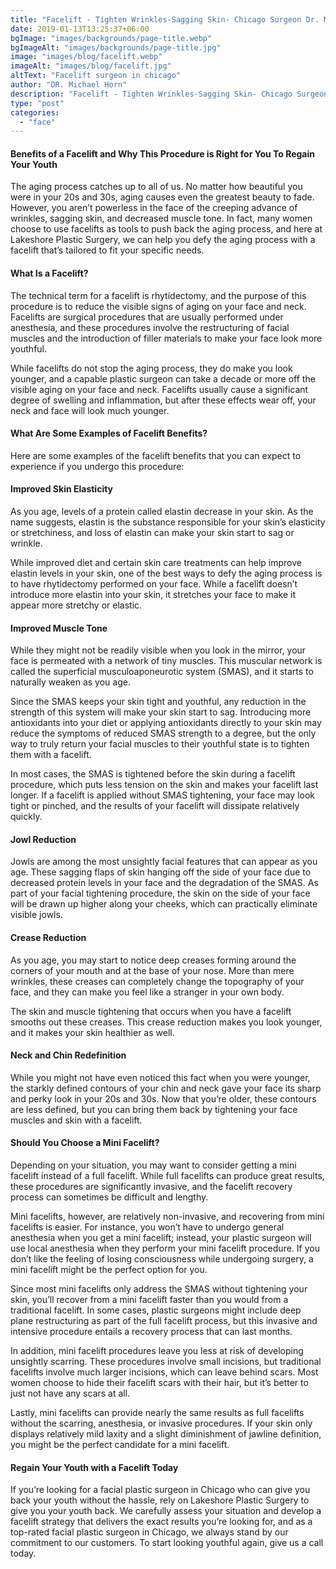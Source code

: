 ```yaml
---
title: "Facelift - Tighten Wrinkles-Sagging Skin- Chicago Surgeon Dr. Michael Horn"
date: 2019-01-13T13:25:37+06:00
bgImage: "images/backgrounds/page-title.webp"
bgImageAlt: "images/backgrounds/page-title.jpg"
image: "images/blog/facelift.webp"
imageAlt: "images/blog/facelift.jpg"
altText: "Facelift surgeon in chicago"
author: "DR. Michael Horn"
description: "Facelift - Tighten Wrinkles-Sagging Skin- Chicago Surgeon Dr. Michael Horn. Benefits and why this procedure is right for you."
type: "post"
categories: 
  - "face"
---
```


#### Benefits of a Facelift and Why This Procedure is Right for You To Regain Your Youth

The aging process catches up to all of us. No matter how beautiful you were in your 20s and 30s, aging causes even the greatest beauty to fade. However, you aren’t powerless in the face of the creeping advance of wrinkles, sagging skin, and decreased muscle tone. In fact, many women choose to use facelifts as tools to push back the aging process, and here at Lakeshore Plastic Surgery, we can help you defy the aging process with a facelift that’s tailored to fit your specific needs.

#### What Is a Facelift?

The technical term for a facelift is rhytidectomy, and the purpose of this procedure is to reduce the visible signs of aging on your face and neck. Facelifts are surgical procedures that are usually performed under anesthesia, and these procedures involve the restructuring of facial muscles and the introduction of filler materials to make your face look more youthful.

While facelifts do not stop the aging process, they do make you look younger, and a capable plastic surgeon can take a decade or more off the visible aging on your face and neck. Facelifts usually cause a significant degree of swelling and inflammation, but after these effects wear off, your neck and face will look much younger.

#### What Are Some Examples of Facelift Benefits?

Here are some examples of the facelift benefits that you can expect to experience if you undergo this procedure:

#### Improved Skin Elasticity

As you age, levels of a protein called elastin decrease in your skin. As the name suggests, elastin is the substance responsible for your skin’s elasticity or stretchiness, and loss of elastin can make your skin start to sag or wrinkle.

While improved diet and certain skin care treatments can help improve elastin levels in your skin, one of the best ways to defy the aging process is to have rhytidectomy performed on your face. While a facelift doesn’t introduce more elastin into your skin, it stretches your face to make it appear more stretchy or elastic.

#### Improved Muscle Tone

While they might not be readily visible when you look in the mirror, your face is permeated with a network of tiny muscles. This muscular network is called the superficial musculoaponeurotic system (SMAS), and it starts to naturally weaken as you age.

Since the SMAS keeps your skin tight and youthful, any reduction in the strength of this system will make your skin start to sag. Introducing more antioxidants into your diet or applying antioxidants directly to your skin may reduce the symptoms of reduced SMAS strength to a degree, but the only way to truly return your facial muscles to their youthful state is to tighten them with a facelift.

In most cases, the SMAS is tightened before the skin during a facelift procedure, which puts less tension on the skin and makes your facelift last longer. If a facelift is applied without SMAS tightening, your face may look tight or pinched, and the results of your facelift will dissipate relatively quickly.

#### Jowl Reduction

Jowls are among the most unsightly facial features that can appear as you age. These sagging flaps of skin hanging off the side of your face due to decreased protein levels in your face and the degradation of the SMAS. As part of your facial tightening procedure, the skin on the side of your face will be drawn up higher along your cheeks, which can practically eliminate visible jowls.

#### Crease Reduction

As you age, you may start to notice deep creases forming around the corners of your mouth and at the base of your nose. More than mere wrinkles, these creases can completely change the topography of your face, and they can make you feel like a stranger in your own body.

The skin and muscle tightening that occurs when you have a facelift smooths out these creases. This crease reduction makes you look younger, and it makes your skin healthier as well.

#### Neck and Chin Redefinition

While you might not have even noticed this fact when you were younger, the starkly defined contours of your chin and neck gave your face its sharp and perky look in your 20s and 30s. Now that you’re older, these contours are less defined, but you can bring them back by tightening your face muscles and skin with a facelift.

#### Should You Choose a Mini Facelift?

Depending on your situation, you may want to consider getting a mini facelift instead of a full facelift. While full facelifts can produce great results, these procedures are significantly invasive, and the facelift recovery process can sometimes be difficult and lengthy.

Mini facelifts, however, are relatively non-invasive, and recovering from mini facelifts is easier. For instance, you won’t have to undergo general anesthesia when you get a mini facelift; instead, your plastic surgeon will use local anesthesia when they perform your mini facelift procedure. If you don’t like the feeling of losing consciousness while undergoing surgery, a mini facelift might be the perfect option for you.

Since most mini facelifts only address the SMAS without tightening your skin, you’ll recover from a mini facelift faster than you would from a traditional facelift. In some cases, plastic surgeons might include deep plane restructuring as part of the full facelift process, but this invasive and intensive procedure entails a recovery process that can last months.

In addition, mini facelift procedures leave you less at risk of developing unsightly scarring. These procedures involve small incisions, but traditional facelifts involve much larger incisions, which can leave behind scars. Most women choose to hide their facelift scars with their hair, but it’s better to just not have any scars at all.

Lastly, mini facelifts can provide nearly the same results as full facelifts without the scarring, anesthesia, or invasive procedures. If your skin only displays relatively mild laxity and a slight diminishment of jawline definition, you might be the perfect candidate for a mini facelift.

#### Regain Your Youth with a Facelift Today

If you’re looking for a facial plastic surgeon in Chicago who can give you back your youth without the hassle, rely on Lakeshore Plastic Surgery to give you your youth back. We carefully assess your situation and develop a facelift strategy that delivers the exact results you’re looking for, and as a top-rated facial plastic surgeon in Chicago, we always stand by our commitment to our customers. To start looking youthful again, give us a call today.